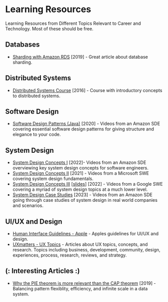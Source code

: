 # Learning Resources
Learning Resources from Different Topics Relevant to Career and Technology. Most of these should be free.

## Databases
* [Sharding with Amazon RDS](https://aws.amazon.com/blogs/database/sharding-with-amazon-relational-database-service/) [2019] - Great article about database sharding.

## Distributed Systems
* [Distributed Systems Course](https://www.distributedsystemscourse.com/) [2016] - Course with introductory concepts to distributed systems.

## Software Design
* [Software Design Patterns (Java)](https://www.youtube.com/playlist?list=PL9nWRykSBSFjpcxZZFu8dePpYh2GJlm8I) [2020] - Videos from an Amazon SDE covering essential software design patterns for giving structure and elegance to your code.

## System Design
* [System Design Concepts I](https://www.youtube.com/playlist?list=PL9nWRykSBSFjU7UGR37SFfOb1oMYLNhag) [2022]- Videos from an Amazon SDE overviewing key system design concepts for software engineers.
* [System Design Concepts II](https://www.youtube.com/playlist?list=PLtZafdfRI4M5blB0jpYtlg70l-W4xVQnO) [2021] - Videos from a Microsoft SWE covering system design fundamentals.
* [System Design Concepts III](https://www.youtube.com/playlist?list=PLjTveVh7FakKjb4UYzUazqBNNF-WGurXp) [[slides](https://drive.google.com/drive/folders/1ChodcbMZ4KqS9WP9gin4sLVdCsgD3uoE)] [2022] - Videos from a Google SWE covering a myriad of system design topics at a much lower level.
* [System Design Case Studies](https://www.youtube.com/playlist?list=PL9nWRykSBSFiyg7uv5TiTlNYbW0S9sDmQ) [2023] -  Videos from an Amazon SDE going through case studies of system design in real world companies and scenarios.

## UI/UX and Design
* [Human Interface Guidelines - Apple](https://developer.apple.com/design/human-interface-guidelines) - Apples guidelines for UI/UX and design.
* [UXmatters - UX Topics](https://www.uxmatters.com/topics/) - Articles about UX topics, concepts, and research. Topics including business, development, community, design, experiences, process, research, reviews, and strategy.


## (: Interesting Articles :)
* [Why the PIE theorem is more relevant than the CAP theorem](https://www.alexdebrie.com/posts/choosing-a-database-with-pie/) [2019] - Balancing pattern flexiblity, efficiency, and infinite scale in a data system.


